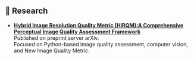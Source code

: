## 📝 Research

- **[Hybrid Image Resolution Quality Metric (HIRQM):A Comprehensive Perceptual Image Quality Assessment Framework](
https://doi.org/10.48550/arXiv.2505.02001
)**  
  Published on preprint server arXiv.  
  Focused on Python-based image quality assessment, computer vision, and New Image Quality Metric.
